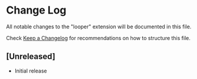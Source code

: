 # Change Log

All notable changes to the "looper" extension will be documented in this file.

Check [Keep a Changelog](http://keepachangelog.com/) for recommendations on how to structure this file.

## [Unreleased]

- Initial release